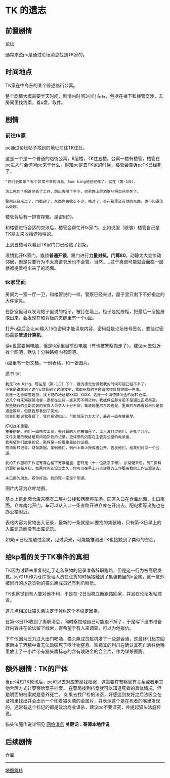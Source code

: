 # TK 的遗志

## 前置剧情

[论坛](../节点事件/论坛.md)

通常来说pc是通过论坛消息找到TK家的。

## 时间地点

TK家在中岛东的某个普通临街公寓。

整个剧情大概需要半天时间，剧情内时间3小时左右，包括在楼下和楼管交涉，去房间里找线索，看u盘，取件。

## 剧情

### 前往tk家

pc通过论坛帖子找到的地址前往TK住处。

这是一个是一个普通的临街公寓，6层楼，TK住五楼。公寓一楼有楼管，楼管在pc进入时会询问pc来干什么，得知pc是去TK家的时候，楼管会告诉pcTK已经死了。

    “你们去那家？有个非常不幸的消息，tom king他已经死了。就在（第-1日）。

    怎么死的？据说他丢了工作，跑出去喝了不少，结果晚上醉酒呕吐把自己呛死了。

    警察已经来过了，门都封了，东西也被收走不少。哦对了，寄存箱里还有他的东西，也不知道怎么处理。

楼管背后有一排寄存箱，是密码的。

和楼管进行合适的交涉后，楼管会帮忙开tk家门。比如说服（唬骗）楼管自己是TK朋友来收拾遗物啥的。

上到五楼可以看到TK家门口已经贴了封条。

没钥匙开tk家门，撬锁**普通开锁**，踢门进行**力量对抗，门算80**。动静太大会惊动邻居，但是只要行为不太离谱邻居也不会管。当然……过于离谱可能就会面临一层楼都提着枪出来了的场面。

### tk家里面

房间为一室一厅一卫，和楼管说的一样，警察已经来过，屋子里只剩下不好搬走的大件家具。

在卧室里可以发现帖子里说的柜子，被钉在墙上。柜子是抽屉柜，把最后一层抽屉取出来，会发现在和背板的夹缝里有一个u盘。

打开u盘后会让pc输入15位密码才能读取内容，密码就是论坛账号签名。要绕过密码需要**普通计算机**。

读u盘需要用电脑，但是tk家里目前没电脑（有也被警察搬走了）。建议pc去就近找个网吧，默认十分钟路程内有网吧。

u盘里有一份文档，一份表格，和一张图片。

遗书.txt

    我是Tom King，现在是（第-1日）下午，我的直觉告诉我我的时间可能已经不多了。
    不管是谁拿到了这个u盘看到了这段文字，我都用我的生命请求你帮我完成一件事。
    我是一名仓库管理员，我上班的地址是XXXX-XXXX。这是一个海德薇冶金的周转仓库。
    近几个月来海德薇冶金一直都在进货一些来历不明货物，我能保证那肯定不是通过正规渠道。
    那些随行的全副武装的安保人员令人十分不安，集装箱里的东西也是，里面的东西看起来只是普通金属块，但是我却看到了荧光。
    同事们都说我看错了，我也希望如此。可能我压力太大了，最近一直在做噩梦。
    
    好吧这不重要。
    重要的是，他们一直拖欠工资，去讨薪的人也被镇压了，工人没打过他们，还死了几个。
    文件夹里的表格是有问题货物的记录，更详细的内容在主管办公室的电脑里。
    我希望你们能拿到它，那将是一份很重量级的证据。
    物流周转记录，财务数据，拿到他们，到州上面上报或者公开，告发他们，给我们讨回一个公道。

    我的工作服和工作证寄存在楼下寄存柜里，密码是（十一位数字字母），按常理来说，员工资料的更新在每月初，如果时间还没过太久，你可以在早上八点穿我的工作服用我的工作证混进去。

    未见面的朋友，祝你好运。我的死一定是个阴谋。


图片内容为仓库地图。

基本上是北面仓库东面有二层办公楼和西面停车场。园区入口在仓库北面，出口南面。仓库南北开门，车可以从入口一条直路开进仓库在开出去。配电柜等设施也在办公楼附近。

表格内容为货物出入记录，最新的一条就是pc要找的集装箱，只有第-3日早上的入库记录而没有出库记录。

如果pc已经接触过金属，见过荧光，可能能推测出TK也接触到了类似的东西。

## 给kp看的关于TK事件的真相

TK因为讨薪未果复制走了走私货物的记录准备辞职跑路，但是这一行为被高层发觉。同时TK作为仓库管理人员在点货的时候接触到了集装箱里的n金属，这一意外被同行的运送货物的猫头鹰成员还有利爪察觉。

TK也察觉到有人要对他不利，于是在-2日当机立断跑路回家，并且在论坛发帖控诉。

这几点相加让猫头鹰决定干掉tk这个不稳定因素。

在第-3日TK收到了离职消息，同时察觉他自己可能跑不掉了，于是写下遗书准备好内容并在论坛留下线索，寄希望于有人来调查，可以为他报仇。

下午他因为压力过大出门喝酒，猫头鹰成员趁机灌了一些混合酒，这最终引起其回家后由于酒精中毒无法动弹死于呕吐物窒息。监视其的利爪在确认其死亡后往他嘴里放上了一小片带有猫头鹰标志的含有琥珀金的合金片，作为谋杀图腾。

## 额外剧情：TK的尸体

当pc得知TK死讯后，pc可以去对应警局找档案，这需要在警察局有关系或者用其他合理方式让警察给案子档案。
在警局找到档案就可以知道死者的具体情况，但是明面的档案就是意外死亡。
如果去找尸检的法医，好感达到友好之后法医会在证物里找出并会出示一个印着猫头鹰的金属片，并表示这个是在死者的嘴里发现的，通常有这个标记的都是政治商业谋杀，建议pc不要深究，并提起猫头法庭传说。

猫头法庭传说详细见 [网络消息](../网络消息.md) **关键词：哥谭本地传说**

## 后续剧情

仓库

----


[地图跳转](../地图跳转.md)






